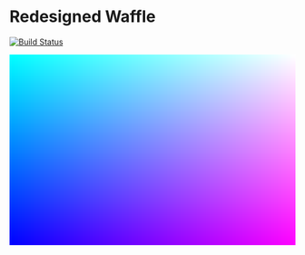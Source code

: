 # Redesigned Waffle

[![Build Status](https://travis-ci.org/shavit/redesigned-waffle.svg?branch=master)](https://travis-ci.org/shavit/redesigned-waffle)


![Generated Gradient](https://github.com/shavit/redesigned-waffle/raw/master/doc/example.png "Gradient")
